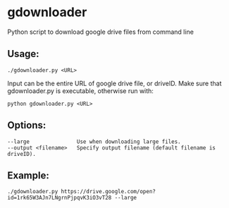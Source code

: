 # gdownloader
Python script to download google drive files from command line

## Usage:
	./gdownloader.py <URL>
Input can be the entire URL of google drive file, or driveID. Make sure that gdownloader.py is executable, otherwise run with:

	python gdownloader.py <URL>

## Options:
	--large               Use when downloading large files.
	--output <filename>   Specify output filename (default filename is driveID).

## Example:
	./gdownloader.py https://drive.google.com/open?id=1rk65W3AJn7LNgrnPjpqvK3iO3vT28 --large
